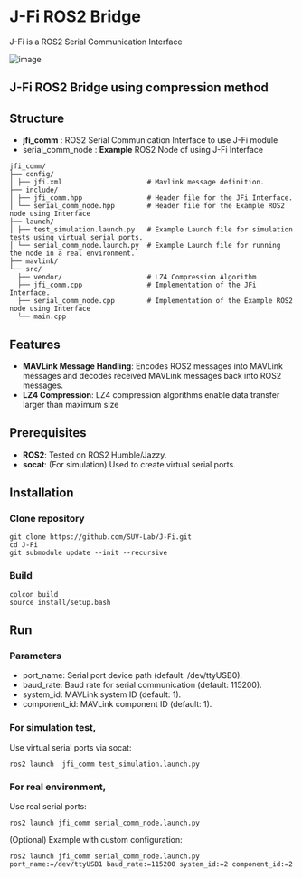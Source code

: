 # J-Fi ROS2 Bridge

J-Fi is a ROS2 Serial Communication Interface

![image](https://github.com/user-attachments/assets/089d86cf-dab3-48db-b4c0-dfab6dbb34eb)

## J-Fi ROS2 Bridge using compression method

## Structure

- **jfi_comm** : ROS2 Serial Communication Interface to use J-Fi module
- serial_comm_node : **Example** ROS2 Node of using J-Fi Interface
```
jfi_comm/
├── config/
│ ├── jfi.xml                     # Mavlink message definition.
├── include/
│ ├── jfi_comm.hpp                # Header file for the JFi Interface.
│ └── serial_comm_node.hpp        # Header file for the Example ROS2 node using Interface
├── launch/
│ ├── test_simulation.launch.py   # Example Launch file for simulation tests using virtual serial ports.
│ └── serial_comm_node.launch.py  # Example Launch file for running the node in a real environment.
├── mavlink/
└── src/
  ├── vendor/                     # LZ4 Compression Algorithm
  ├── jfi_comm.cpp                # Implementation of the JFi Interface.
  ├── serial_comm_node.cpp        # Implementation of the Example ROS2 node using Interface
  └── main.cpp
```

## Features

- **MAVLink Message Handling**: Encodes ROS2 messages into MAVLink messages and decodes received MAVLink messages back into ROS2 messages.
- **LZ4 Compression**: LZ4 compression algorithms enable data transfer larger than maximum size

## Prerequisites

- **ROS2**: Tested on ROS2 Humble/Jazzy.
- **socat**: (For simulation) Used to create virtual serial ports.

## Installation

### Clone repository
```
git clone https://github.com/SUV-Lab/J-Fi.git
cd J-Fi
git submodule update --init --recursive
```

### Build
```
colcon build
source install/setup.bash
```

## Run

### Parameters

- port_name: Serial port device path (default: /dev/ttyUSB0).
- baud_rate: Baud rate for serial communication (default: 115200).
- system_id: MAVLink system ID (default: 1).
- component_id: MAVLink component ID (default: 1).

### For simulation test,
Use virtual serial ports via socat:
```
ros2 launch  jfi_comm test_simulation.launch.py
```

### For real environment,
Use real serial ports:
```
ros2 launch jfi_comm serial_comm_node.launch.py
```
(Optional) Example with custom configuration:
```
ros2 launch jfi_comm serial_comm_node.launch.py port_name:=/dev/ttyUSB1 baud_rate:=115200 system_id:=2 component_id:=2
```
